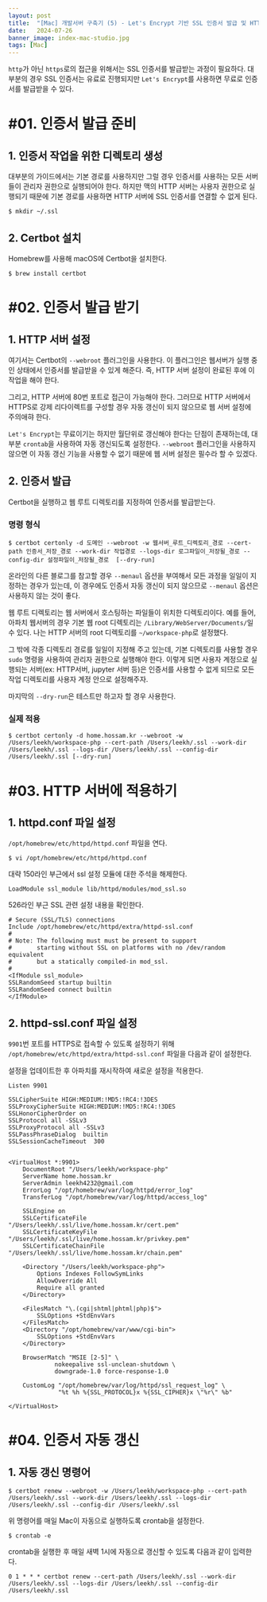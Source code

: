 ```yaml
---
layout: post
title:  "[Mac] 개발서버 구축기 (5) - Let's Encrypt 기반 SSL 인증서 발급 및 HTTP 서버 설정 변경"
date:   2024-07-26
banner_image: index-mac-studio.jpg
tags: [Mac]
---
```


`http`가 아닌 `https`로의 접근을 위해서는 SSL 인증서를 발급받는 과정이 필요하다. 대부분의 경우 SSL 인증서는 유료로 진행되지만 `Let's Encrypt`를 사용하면 무료로 인증서를 발급받을 수 있다.

<!--more-->

# #01. 인증서 발급 준비

## 1. 인증서 작업을 위한 디렉토리 생성

대부분의 가이드에서는 기본 경로를 사용하지만 그럴 경우 인증서를 사용하는 모든 서버들이 관리자 권한으로 실행되어야 한다. 하지만 맥의 HTTP 서버는 사용자 권한으로 실행되기 때문에 기본 경로를 사용하면 HTTP 서버에 SSL 인증서를 연결할 수 없게 된다.

```shell
$ mkdir ~/.ssl
```

## 2. Certbot 설치

Homebrew를 사용해 macOS에 Certbot을 설치한다.

```shell
$ brew install certbot
```

# #02. 인증서 발급 받기

## 1. HTTP 서버 설정

여기서는 Certbot의 `--webroot` 플러그인을 사용한다. 이 플러그인은 웹서버가 실행 중인 상태에서 인증서를 발급받을 수 있게 해준다. 즉, HTTP 서버 설정이 완료된 후에 이 작업을 해야 한다.

그리고, HTTP 서버에 80번 포트로 접근이 가능해야 한다. 그러므로 HTTP 서버에서 HTTPS로 강제 리다이렉트를 구성할 경우 자동 갱신이 되지 않으므로 웹 서버 설정에 주의애햐 한다.

`Let's Encrypt`는 무료이기는 하지만 월단위로 갱신해야 한다는 단점이 존재하는데, 대부분 `crontab`을 사용하여 자동 갱신되도록 설정한다. `--webroot` 플러그인을 사용하지 않으면 이 자동 갱신 기능을 사용할 수 없기 때문에 웹 서버 설정은 필수라 할 수 있겠다.

## 2. 인증서 발급

Certbot을 실행하고 웹 루트 디렉토리를 지정하여 인증서를 발급받는다.

### 명령 형식

```shell
$ certbot certonly -d 도메인 --webroot -w 웹서버_루트_디렉토리_경로 --cert-path 인증서_저장_경로 --work-dir 작업경로 --logs-dir 로그파일이_저장될_경로 --config-dir 설정파일이_저장될_경로  [--dry-run]
```

온라인의 다른 블로그를 참고할 경우 `--menaul` 옵션을 부여해서 모든 과정을 일일이 지정하는 경우가 있는데, 이 경우에도 인증서 자동 갱신이 되지 않으므로 `--menaul`  옵션은 사용하지 않는 것이 좋다.

웹 루트 디렉토리는 웹 서버에서 호스팅하는 파일들이 위치한 디렉토리이다. 예를 들어, 아파치 웹서버의 경우 기본 웹 root 디렉토리는 `/Library/WebServer/Documents/`일 수 있다. 나는 HTTP 서버의 root 디렉토리를 `~/workspace-php`로 설정했다.

그 밖에 각종 디렉토리 경로를 일일이 지정해 주고 있는데, 기본 디렉토리를 사용할 경우 `sudo` 명령을 사용하여 관리자 권한으로 실행해야 한다. 이렇게 되면 사용자 계정으로 실행되는 서버(ex: HTTP서버, jupyter 서버 등)은 인증서를 사용할 수 없게 되므로 모든 작업 디렉토리를 사용자 계정 안으로 설정해주자.

마지막의 `--dry-run`은 테스트만 하고자 할 경우 사용한다.


### 실제 적용

```shell
$ certbot certonly -d home.hossam.kr --webroot -w /Users/leekh/workspace-php --cert-path /Users/leekh/.ssl --work-dir /Users/leekh/.ssl --logs-dir /Users/leekh/.ssl --config-dir /Users/leekh/.ssl [--dry-run]
```

# #03. HTTP 서버에 적용하기

## 1. httpd.conf 파일 설정

`/opt/homebrew/etc/httpd/httpd.conf` 파일을 연다.

```shell
$ vi /opt/homebrew/etc/httpd/httpd.conf
```

대략 150라인 부근에서 ssl 설정 모듈에 대한 주석을 해제한다.

```plain
LoadModule ssl_module lib/httpd/modules/mod_ssl.so
```

526라인 부근 SSL 관련 설정 내용을 확인한다.

```
# Secure (SSL/TLS) connections
Include /opt/homebrew/etc/httpd/extra/httpd-ssl.conf
#
# Note: The following must must be present to support
#       starting without SSL on platforms with no /dev/random equivalent
#       but a statically compiled-in mod_ssl.
#
<IfModule ssl_module>
SSLRandomSeed startup builtin
SSLRandomSeed connect builtin
</IfModule>
```

## 2. httpd-ssl.conf 파일 설정

`9901`번 포트를 HTTPS로 접속할 수 있도록 설정하기 위해 `/opt/homebrew/etc/httpd/extra/httpd-ssl.conf` 파일을 다음과 같이 설정한다.

설정을 업데이트한 후 아파치를 재시작하여 새로운 설정을 적용한다.


```
Listen 9901

SSLCipherSuite HIGH:MEDIUM:!MD5:!RC4:!3DES
SSLProxyCipherSuite HIGH:MEDIUM:!MD5:!RC4:!3DES
SSLHonorCipherOrder on
SSLProtocol all -SSLv3
SSLProxyProtocol all -SSLv3
SSLPassPhraseDialog  builtin
SSLSessionCacheTimeout  300


<VirtualHost *:9901>
    DocumentRoot "/Users/leekh/workspace-php"
    ServerName home.hossam.kr
    ServerAdmin leekh4232@gmail.com
    ErrorLog "/opt/homebrew/var/log/httpd/error_log"
    TransferLog "/opt/homebrew/var/log/httpd/access_log"

    SSLEngine on
    SSLCertificateFile "/Users/leekh/.ssl/live/home.hossam.kr/cert.pem"
    SSLCertificateKeyFile "/Users/leekh/.ssl/live/home.hossam.kr/privkey.pem"
    SSLCertificateChainFile "/Users/leekh/.ssl/live/home.hossam.kr/chain.pem"

    <Directory "/Users/leekh/workspace-php">
        Options Indexes FollowSymLinks
        AllowOverride All
        Require all granted
    </Directory>

    <FilesMatch "\.(cgi|shtml|phtml|php)$">
        SSLOptions +StdEnvVars
    </FilesMatch>
    <Directory "/opt/homebrew/var/www/cgi-bin">
        SSLOptions +StdEnvVars
    </Directory>

    BrowserMatch "MSIE [2-5]" \
             nokeepalive ssl-unclean-shutdown \
             downgrade-1.0 force-response-1.0

    CustomLog "/opt/homebrew/var/log/httpd/ssl_request_log" \
              "%t %h %{SSL_PROTOCOL}x %{SSL_CIPHER}x \"%r\" %b"

</VirtualHost>
```

# #04. 인증서 자동 갱신

## 1. 자동 갱신 명령어

```shell
$ certbot renew --webroot -w /Users/leekh/workspace-php --cert-path /Users/leekh/.ssl --work-dir /Users/leekh/.ssl --logs-dir /Users/leekh/.ssl --config-dir /Users/leekh/.ssl
```

위 명령어를 매일 Mac이 자동으로 실행하도록 crontab을 설정한다.

```shell
$ crontab -e
```

crontab을 실행한 후 매일 새벽 1시에 자동으로 갱신할 수 있도록 다음과 같이 입력한다.

```shell
0 1 * * * certbot renew --cert-path /Users/leekh/.ssl --work-dir /Users/leekh/.ssl --logs-dir /Users/leekh/.ssl --config-dir /Users/leekh/.ssl
```